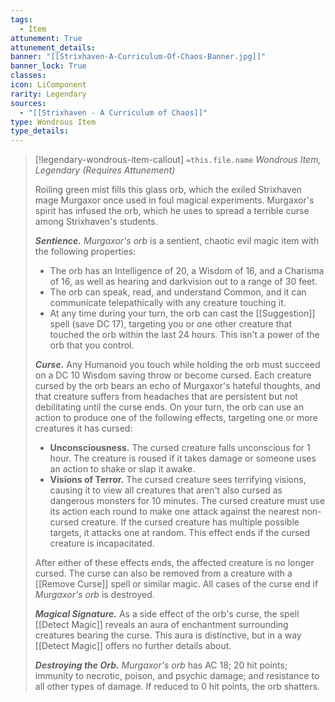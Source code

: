 ```yaml
---
tags:
  - Item
attunement: True
attunement_details: 
banner: "[[Strixhaven-A-Curriculum-Of-Chaos-Banner.jpg]]"
banner_lock: True
classes:
icon: LiComponent
rarity: Legendary
sources:
  - "[[Strixhaven - A Curriculum of Chaos]]"
type: Wondrous Item
type_details: 
---
```

>[!legendary-wondrous-item-callout] `=this.file.name`
>*Wondrous Item, Legendary (Requires Attunement)*
>
>Roiling green mist fills this glass orb, which the exiled Strixhaven mage Murgaxor once used in foul magical experiments. Murgaxor's spirit has infused the orb, which he uses to spread a terrible curse among Strixhaven's students.
>
>***Sentience.*** *Murgaxor's orb* is a sentient, chaotic evil magic item with the following properties:
>
>* The orb has an Intelligence of 20, a Wisdom of 16, and a Charisma of 16, as well as hearing and darkvision out to a range of 30 feet.
>* The orb can speak, read, and understand Common, and it can communicate telepathically with any creature touching it.
>* At any time during your turn, the orb can cast the [[Suggestion]] spell (save DC 17), targeting you or one other creature that touched the orb within the last 24 hours. This isn't a power of the orb that you control.
>
>***Curse.*** Any Humanoid you touch while holding the orb must succeed on a DC 10 Wisdom saving throw or become cursed. Each creature cursed by the orb bears an echo of Murgaxor's hateful thoughts, and that creature suffers from headaches that are persistent but not debilitating until the curse ends. On your turn, the orb can use an action to produce one of the following effects, targeting one or more creatures it has cursed:
>
>* **Unconsciousness.** The cursed creature falls unconscious for 1 hour. The creature is roused if it takes damage or someone uses an action to shake or slap it awake.
>* **Visions of Terror.** The cursed creature sees terrifying visions, causing it to view all creatures that aren't also cursed as dangerous monsters for 10 minutes. The cursed creature must use its action each round to make one attack against the nearest non-cursed creature. If the cursed creature has multiple possible targets, it attacks one at random. This effect ends if the cursed creature is incapacitated.
>
>After either of these effects ends, the affected creature is no longer cursed. The curse can also be removed from a creature with a [[Remove Curse]] spell or similar magic. All cases of the curse end if *Murgaxor's orb* is destroyed.
>
>***Magical Signature.*** As a side effect of the orb's curse, the spell [[Detect Magic]] reveals an aura of enchantment surrounding creatures bearing the curse. This aura is distinctive, but in a way [[Detect Magic]] offers no further details about.
>
>***Destroying the Orb.*** *Murgaxor's orb* has AC 18; 20 hit points; immunity to necrotic, poison, and psychic damage; and resistance to all other types of damage. If reduced to 0 hit points, the orb shatters.
>
>
